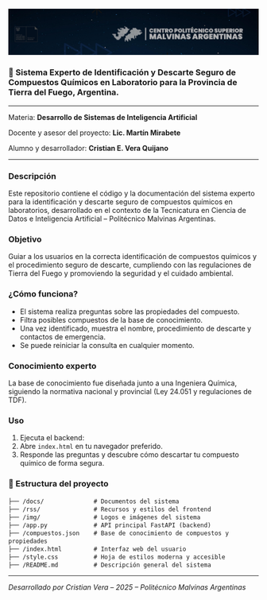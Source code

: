 ![Sistema_Experto_TDF](/img/banner_pma.jpg)

### 🧪 Sistema Experto de Identificación y Descarte Seguro de Compuestos Químicos en Laboratorio para la Provincia de Tierra del Fuego, Argentina. 
---
Materia: **Desarrollo de Sistemas de Inteligencia Artificial**

Docente y asesor del proyecto: **Lic. Martín Mirabete**

Alumno y desarrollador: **Cristian E. Vera Quijano**

---

### Descripción

Este repositorio contiene el código y la documentación del sistema experto para la identificación y descarte seguro de compuestos químicos en laboratorios, desarrollado en el contexto de la Tecnicatura en Ciencia de Datos e Inteligencia Artificial – Politécnico Malvinas Argentinas.

### Objetivo

Guiar a los usuarios en la correcta identificación de compuestos químicos y el procedimiento seguro de descarte, cumpliendo con las regulaciones de Tierra del Fuego y promoviendo la seguridad y el cuidado ambiental.

### ¿Cómo funciona?

- El sistema realiza preguntas sobre las propiedades del compuesto.
- Filtra posibles compuestos de la base de conocimiento.
- Una vez identificado, muestra el nombre, procedimiento de descarte y contactos de emergencia.
- Se puede reiniciar la consulta en cualquier momento.

### Conocimiento experto

La base de conocimiento fue diseñada junto a una Ingeniera Química, siguiendo la normativa nacional y provincial (Ley 24.051 y regulaciones de TDF).

### Uso

1. Ejecuta el backend:
2. Abre `index.html` en tu navegador preferido.
3. Responde las preguntas y descubre cómo descartar tu compuesto químico de forma segura.

### 📁 Estructura del proyecto

```
├── /docs/              # Documentos del sistema
├── /rss/               # Recursos y estilos del frontend
├── /img/               # Logos e imágenes del sistema
├── /app.py             # API principal FastAPI (backend)
├── /compuestos.json    # Base de conocimiento de compuestos y propiedades
├── /index.html         # Interfaz web del usuario
├── /style.css          # Hoja de estilos moderna y accesible
├── /README.md          # Descripción general del sistema
```
---

*Desarrollado por Cristian Vera – 2025 – Politécnico Malvinas Argentinas*
